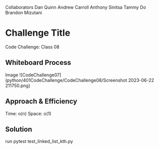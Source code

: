 
Collaborators
Dan Quinn
Andrew Carroll
Anthony Sinitsa
Tammy Do
Brandon Mizutani

# Challenge Title
Code Challenge: Class 08

## Whiteboard Process
Image
![CodeChallenge07](python/401CodeChallenge/CodeChallenge08/Screenshot 2023-06-22 211750.png)

## Approach & Efficiency
Time: o(n)
Space: o(1)

## Solution
run pytest test_linked_list_kth.py
